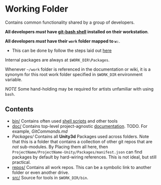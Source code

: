 # Working Folder
Contains common functionality shared by a group of developers.

**All developers _must_ have [git-bash shell](https://gitforwindows.org/) installed on their workstation**.

**All developers *must* have their `work` folder mapped to `w:`**.

- This can be done by follow the steps laid out [here](doc/SubstSetup.md)

Internal packages are always at `$WORK_DIR\Packages`.

Whenever `~/work` folder is referenced in the documentation or wiki, it is a synonym for this root work folder specified in `$WORK_DIR` environment variable.

*NOTE* Some hand-holding may be required for artists unfamiliar with using `bash`.

## Contents
* [bin/](bin) Contains often used [shell scripts](bin/Readme.md) and other tools
* [doc/](doc) Contains top-level project-agnostic [documentation](doc/Readme.md). TODO. For example, *GitCommands.md*
* _Packages/_ Contains all **Unity3d** Packages used across folders. Note that this is a folder that contains a collection of other git repos that are *not* sub-modules. By Placing them all here, then `ProjectName/ProjectName-Unity/Packages/manifest.json` can find packages by default by hard-wiring references. This is not ideal, but still practical.
* [repos/](repos) Contains all work repos. This can be a symbolic link to another folder or even another drive.
* [src/](src) Source for tools in `$WORK_DIR/bin`.

